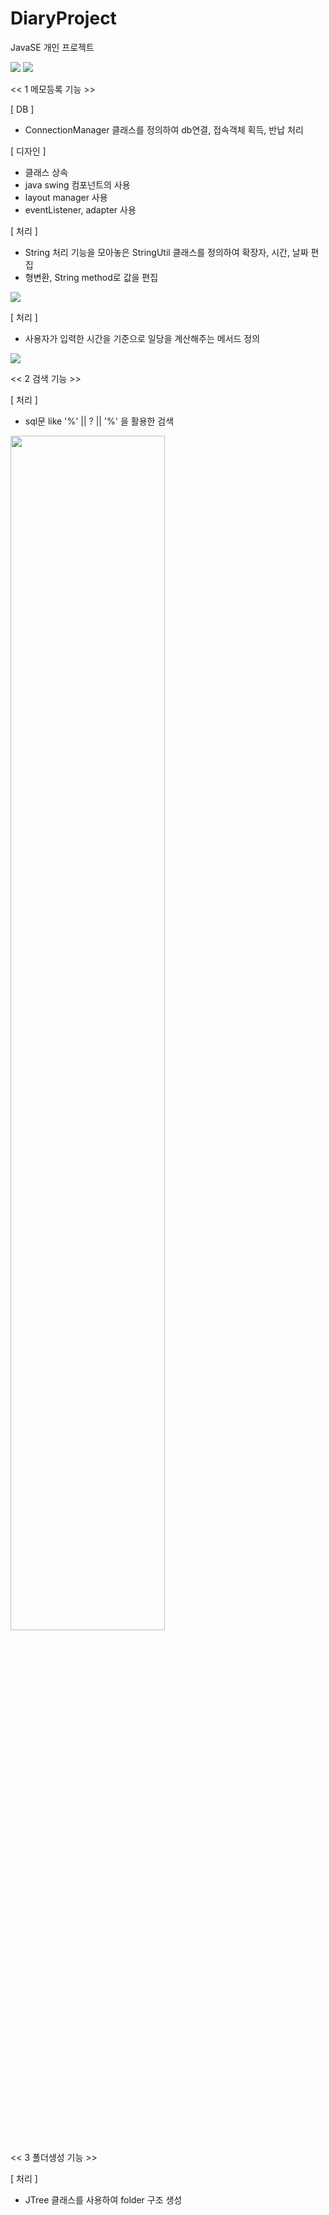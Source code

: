 # DiaryProject
JavaSE 개인 프로젝트

<img src="https://postfiles.pstatic.net/MjAxOTA1MDhfMTM1/MDAxNTU3MjQ1Nzc2NTk4.kkKbqHkZ_UaWcv37-b5olOIpOfSIolPVxySRPBqg0Ywg.rlcHPzdgXD18EEoQwYtc39Kx4ik-uImyUK2AljQHKMIg.PNG.kwjing93/MyMoney_Diary1.png?type=w966">

<img src="https://blogfiles.pstatic.net/MjAxOTA1MDhfMTY1/MDAxNTU3MzIyNzM5NjM5.iaSnZ08mRGqUuXQbZ-AmYvrQkTUka9ldIYGAb_L4j88g.2reX5HIZeYTlnyq9lSeHvciNLe2M3nlCSDkVNW7G7N4g.PNG.kwjing93/MyMoney_Diary2-1.png">

<< 1 메모등록 기능 >>

[ DB ] 
- ConnectionManager 클래스를 정의하여 db연결, 접속객체 획득, 반납 처리

[ 디자인 ]
- 클래스 상속
- java swing 컴포넌트의 사용
- layout manager 사용
- eventListener, adapter 사용

[ 처리 ]
- String 처리 기능을 모아놓은 StringUtil 클래스를 정의하여 확장자, 시간, 날짜 편집
- 형변환, String method로 값을 편집

<img src="https://postfiles.pstatic.net/MjAxOTA1MDhfMjI4/MDAxNTU3MzIyNzUxNTMx.exg0ZPO1IMaoFOmLWv1ZH9PeXDTcPYHuFznuutO-3fkg.I0kKp-4hWpxK2Xay8WGgerbQsth8EPVsPKom_nzkwl8g.PNG.kwjing93/MyMoney_Diary2-2.png?type=w966">

[ 처리 ]
- 사용자가 입력한 시간을 기준으로 일당을 계산해주는 메서드 정의

<img src="https://postfiles.pstatic.net/MjAxOTA1MDhfMTM5/MDAxNTU3MjQ1NzgxMjMy.FfC_ICBjIX6EtBwGJUPkZmo0v0cEIL13U16H9e3rcYQg.g5r8WUH2TLRIxbfdiNRwU05hJfHKh0eRHd99vM4L_0og.PNG.kwjing93/MyMoney_Diary3.png?type=w966">

<< 2 검색 기능 >>

[ 처리 ]
- sql문 like '%' || ? || '%' 을 활용한 검색 

<img width="70%" src="https://postfiles.pstatic.net/MjAxOTA1MDhfMTI3/MDAxNTU3MjQ1NzgzNTYx.-ojDBt5KiBreaetW-z0DASkOd-gqmYUhFDiEcQssXdcg.xax0Kl3r7lVErTesOtuFAh3kspw0TDTu4YMmMsiqOoMg.PNG.kwjing93/MyMoney_Diary4.png?type=w966">

<< 3 폴더생성 기능 >>

[ 처리 ]
- JTree 클래스를 사용하여 folder 구조 생성



